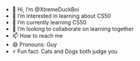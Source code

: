 - 👋 Hi, I’m @XtremeDuckBoi
- 👀 I’m interested in learning about CS50
- 🌱 I’m currently learning CS50
- 💞️ I’m looking to collaborate on learning together
- 📫 How to reach me
- 😄 Pronouns: Guy
- ⚡ Fun fact: Cats and Dogs both judge you

<!---
XtremeDuckBoi/XtremeDuckBoi is a ✨ special ✨ repository because its `README.md` (this file) appears on your GitHub profile.
You can click the Preview link to take a look at your changes.
--->
